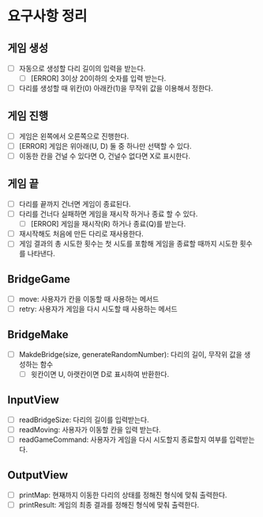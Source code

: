 # 요구사항 정리

## 게임 생성
- [ ] 자동으로 생성할 다리 길이의 입력을 받는다.
  - [ ] [ERROR] 3이상 20이하의 숫자를 입력 받는다.
- [ ] 다리를 생성할 때 위칸(0) 아래칸(1)을 무작위 값을 이용해서 정한다.

## 게임 진행
- [ ] 게임은 왼쪽에서 오른쪽으로 진행한다.
- [ ] [ERROR] 게임은 위아래(U, D) 둘 중 하나만 선택할 수 있다.
- [ ] 이동한 칸을 건널 수 있다면 O, 건널수 없다면 X로 표시한다.

## 게임 끝
- [ ] 다리를 끝까지 건너면 게임이 종료된다.
- [ ] 다리를 건너다 실패하면 게임을 재시작 하거나 종료 할 수 있다.
  - [ ] [ERROR] 게임을 재시작(R) 하거나 종료(Q)를 받는다.
- [ ] 재시작해도 처음에 만든 다리로 재사용한다.
- [ ] 게임 결과의 총 시도한 횟수는 첫 시도를 포함해 게임을 종료할 때까지 시도한 횟수를 나타낸다.

## BridgeGame
- [ ] move: 사용자가 칸을 이동할 때 사용하는 메서드
- [ ] retry: 사용자가 게임을 다시 시도할 때 사용하는 메서드

## BridgeMake
- [ ] MakdeBridge(size, generateRandomNumber): 다리의 길이, 무작위 값을 생성하는 함수
  - [ ] 윗칸이면 U, 아랫칸이면 D로 표시하여 반환한다.

## InputView
- [ ] readBridgeSize: 다리의 길이를 입력받는다.
- [ ] readMoving: 사용자가 이동할 칸을 입력 받는다.
- [ ] readGameCommand: 사용자가 게임을 다시 시도할지 종료할지 여부를 입력받는다. 

## OutputView
- [ ] printMap: 현재까지 이동한 다리의 상태를 정해진 형식에 맞춰 출력한다.
- [ ] printResult: 게임의 최종 결과를 정해진 형식에 맞춰 출력한다.
